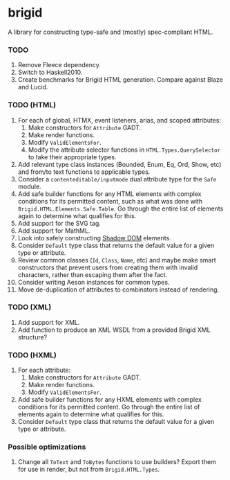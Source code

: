 # brigid

A library for constructing type-safe and (mostly) spec-compliant HTML.

### TODO

1. Remove Fleece dependency.
2. Switch to Haskell2010.
3. Create benchmarks for Brigid HTML generation. Compare against Blaze and Lucid.

### TODO (HTML)

1. For each of global, HTMX, event listeners, arias, and scoped attributes:
    1. Make constructors for `Attribute` GADT.
    2. Make render functions.
    3. Modify `ValidElementsFor`.
    4. Modify the attribute selector functions in `HTML.Types.QuerySelector` to
       take their appropriate types.
2. Add relevant type class instances (Bounded, Enum, Eq, Ord, Show, etc) and
   from/to text functions to applicable types.
3. Consider a `contenteditable/inputmode` dual attribute type for the `Safe`
   module.
4. Add safe builder functions for any HTML elements with complex conditions for
   its permitted content, such as what was done with
   `Brigid.HTML.Elements.Safe.Table`. Go through the entire list of elements
   again to determine what qualifies for this.
5. Add support for the SVG tag.
6. Add support for MathML.
7. Look into safely constructing [Shadow DOM](https://developer.mozilla.org/en-US/docs/Web/API/Web_components/Using_shadow_DOM) elements.
8. Consider `Default` type class that returns the default value for a given
   type or attribute.
9. Review common classes (`Id`, `Class`, `Name`, etc) and maybe make smart
   constructors that prevent users from creating them with invalid characters,
   rather than escaping them after the fact.
10. Consider writing Aeson instances for common types.
11. Move de-duplication of attributes to combinators instead of rendering.

### TODO (XML)

1. Add support for XML.
2. Add function to produce an XML WSDL from a provided Brigid XML structure?

### TODO (HXML)

1. For each attribute:
    1. Make constructors for `Attribute` GADT.
    2. Make render functions.
    3. Modify `ValidElementsFor`.
2. Add safe builder functions for any HXML elements with complex conditions for
   its permitted content. Go through the entire list of elements again to
   determine what qualifies for this.
3. Consider `Default` type class that returns the default value for a given
   type or attribute.

### Possible optimizations

1. Change all `ToText` and `ToBytes` functions to use builders? Export them for
   use in render, but not from `Brigid.HTML.Types`.

